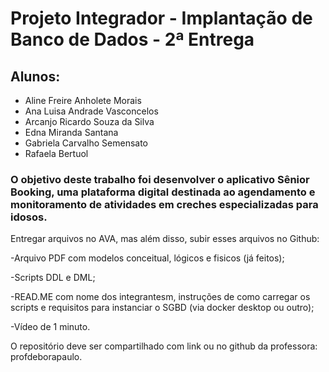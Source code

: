 # Projeto Integrador - Implantação de Banco de Dados - 2ª Entrega

## Alunos:
- Aline Freire Anholete Morais
- Ana Luisa Andrade Vasconcelos
- Arcanjo Ricardo Souza da Silva
- Edna Miranda Santana
- Gabriela Carvalho Semensato
- Rafaela Bertuol

### O objetivo deste trabalho foi desenvolver o aplicativo Sênior Booking, uma plataforma digital destinada ao agendamento e monitoramento de atividades em creches especializadas para idosos.

Entregar arquivos no AVA, mas além disso, subir esses arquivos no Github:

-Arquivo PDF com modelos conceitual, lógicos e fisicos (já feitos);

-Scripts DDL e DML;

-READ.ME com nome dos integrantesm, instruções de como carregar os scripts e requisitos para instanciar o SGBD (via docker desktop ou outro);

-Vídeo de 1 minuto.

O repositório deve ser compartilhado com link ou no github da professora: profdeborapaulo.

